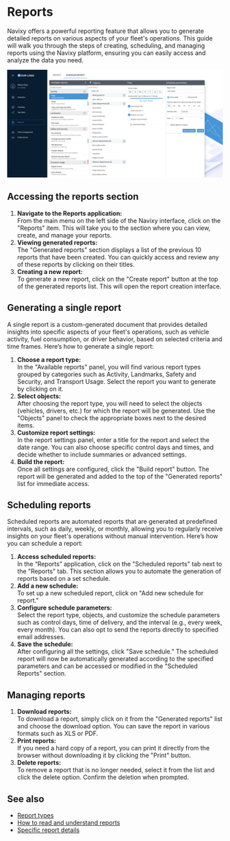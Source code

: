 # Reports

Navixy offers a powerful reporting feature that allows you to generate detailed reports on various aspects of your fleet's operations. This guide will walk you through the steps of creating, scheduling, and managing reports using the Navixy platform, ensuring you can easily access and analyze the data you need.

![](../attachments/image-20240814-234904.png)

## Accessing the reports section

1. **Navigate to the Reports application:**\
   From the main menu on the left side of the Navixy interface, click on the "Reports" item. This will take you to the section where you can view, create, and manage your reports.
2. **Viewing generated reports:**\
   The "Generated reports" section displays a list of the previous 10 reports that have been created. You can quickly access and review any of these reports by clicking on their titles.
3. **Creating a new report:**\
   To generate a new report, click on the "Create report" button at the top of the generated reports list. This will open the report creation interface.

## Generating a single report

A single report is a custom-generated document that provides detailed insights into specific aspects of your fleet's operations, such as vehicle activity, fuel consumption, or driver behavior, based on selected criteria and time frames. Here’s how to generate a single report:

1. **Choose a report type:**\
   In the "Available reports" panel, you will find various report types grouped by categories such as Activity, Landmarks, Safety and Security, and Transport Usage. Select the report you want to generate by clicking on it.
2. **Select objects:**\
   After choosing the report type, you will need to select the objects (vehicles, drivers, etc.) for which the report will be generated. Use the "Objects" panel to check the appropriate boxes next to the desired items.
3. **Customize report settings:**\
   In the report settings panel, enter a title for the report and select the date range. You can also choose specific control days and times, and decide whether to include summaries or advanced settings.
4. **Build the report:**\
   Once all settings are configured, click the "Build report" button. The report will be generated and added to the top of the "Generated reports" list for immediate access.

## Scheduling reports

Scheduled reports are automated reports that are generated at predefined intervals, such as daily, weekly, or monthly, allowing you to regularly receive insights on your fleet's operations without manual intervention. Here’s how you can schedule a report:

1. **Access scheduled reports:**\
   In the “Reports” application, click on the "Scheduled reports" tab next to the "Reports" tab. This section allows you to automate the generation of reports based on a set schedule.
2. **Add a new schedule:**\
   To set up a new scheduled report, click on "Add new schedule for report."
3. **Configure schedule parameters:**\
   Select the report type, objects, and customize the schedule parameters such as control days, time of delivery, and the interval (e.g., every week, every month). You can also opt to send the reports directly to specified email addresses.
4. **Save the schedule:**\
   After configuring all the settings, click "Save schedule." The scheduled report will now be automatically generated according to the specified parameters and can be accessed or modified in the "Scheduled Reports" section.

## Managing reports

1. **Download reports:**\
   To download a report, simply click on it from the "Generated reports" list and choose the download option. You can save the report in various formats such as XLS or PDF.
2. **Print reports:**\
   If you need a hard copy of a report, you can print it directly from the browser without downloading it by clicking the "Print" button.
3. **Delete reports:**\
   To remove a report that is no longer needed, select it from the list and click the delete option. Confirm the deletion when prompted.

## See also

* [Report types](report-types.md)
* [How to read and understand reports](read-and-understand-reports.md)
* [Specific report details](specific-report-details/)
